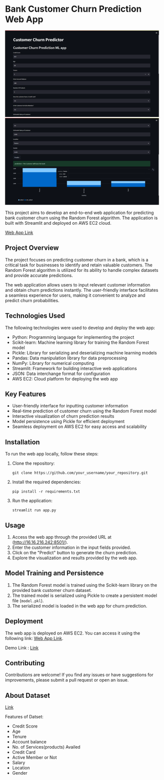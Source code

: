 # Bank Customer Churn Prediction Web App

![Bank Customer Churn](https://github.com/leo7736/Python/blob/main/Machine%20Learning/ML_Projects/project_3_customer_churn_prediction/png/scrnsht1.png)
![Bank Customer Churn](https://github.com/leo7736/Python/blob/main/Machine%20Learning/ML_Projects/project_3_customer_churn_prediction/png/scrnsht3.png)

This project aims to develop an end-to-end web application for predicting bank customer churn using the Random Forest algorithm. The application is built with Streamlit and deployed on AWS EC2 cloud.

[Web App Link](http://16.16.216.242:8501/)

## Project Overview

The project focuses on predicting customer churn in a bank, which is a critical task for businesses to identify and retain valuable customers. The Random Forest algorithm is utilized for its ability to handle complex datasets and provide accurate predictions.

The web application allows users to input relevant customer information and obtain churn predictions instantly. The user-friendly interface facilitates a seamless experience for users, making it convenient to analyze and predict churn probabilities.

## Technologies Used

The following technologies were used to develop and deploy the web app:

- Python: Programming language for implementing the project
- Scikit-learn: Machine learning library for training the Random Forest model
- Pickle: Library for serializing and deserializing machine learning models
- Pandas: Data manipulation library for data preprocessing
- NumPy: Library for numerical computing
- Streamlit: Framework for building interactive web applications
- JSON: Data interchange format for configuration
- AWS EC2: Cloud platform for deploying the web app

## Key Features

- User-friendly interface for inputting customer information
- Real-time prediction of customer churn using the Random Forest model
- Interactive visualization of churn prediction results
- Model persistence using Pickle for efficient deployment
- Seamless deployment on AWS EC2 for easy access and scalability

## Installation

To run the web app locally, follow these steps:

1. Clone the repository:

   ```
   git clone https://github.com/your_username/your_repository.git
   ```

2. Install the required dependencies:

   ```
   pip install -r requirements.txt
   ```

3. Run the application:

   ```
   streamlit run app.py
   ```

## Usage

1. Access the web app through the provided URL at (http://16.16.216.242:8501/).
2. Enter the customer information in the input fields provided.
3. Click on the "Predict" button to generate the churn prediction.
4. Explore the visualization and results provided by the web app.

## Model Training and Persistence

1. The Random Forest model is trained using the Scikit-learn library on the provided bank customer churn dataset.
2. The trained model is serialized using Pickle to create a persistent model file (`model.pkl`).
3. The serialized model is loaded in the web app for churn prediction.

## Deployment

The web app is deployed on AWS EC2. You can access it using the following link: [Web App Link](http://16.16.216.242:8501/).

Demo Link : [Link](https://drive.google.com/file/d/12o4VAA0FVL1fEQDMZBIdsw9-GML1zfUt/view)
## Contributing

Contributions are welcome! If you find any issues or have suggestions for improvements, please submit a pull request or open an issue.

## About Dataset
[Link](https://www.kaggle.com/datasets/adammaus/predicting-churn-for-bank-customers)

Features of Datset:


* Credit Score
* Age
* Tenure
* Account balance
* No. of Services(products) Availed
* Credit Card
* Active Member or Not
* Salary
* Location
* Gender



